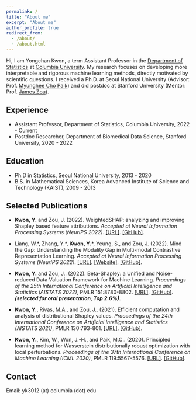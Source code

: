 ```yaml
---
permalink: /
title: "About me"
excerpt: "About me"
author_profile: true
redirect_from: 
  - /about/
  - /about.html
---
```


Hi, I am Yongchan Kwon, a term Assistant Professor in the [Department of Statistics](http://stat.columbia.edu/) at [Columbia University](https://www.columbia.edu/). My research focuses on developing more interpretable and rigorous machine learning methods, directly motivated by scientific questions. I received a Ph.D. at Seoul National University (Advisor: Prof. [Myunghee Cho Paik](https://mcpstat.github.io/)) and did postdoc at Stanford University (Mentor: Prof. [James Zou](https://www.james-zou.com/)). 


Experience
-----
* Assistant Professor, Department of Statistics, Columbia University, 2022 - Current
* Postdoc Researcher, Department of Biomedical Data Science, Stanford University, 2020 - 2022

Education
-----
* Ph.D in Statistics, Seoul National University, 2013 - 2020
* B.S. in Mathematical Sciences, Korea Advanced Institute of Science and Technology (KAIST), 2009 - 2013

Selected Publications
-----

* **Kwon, Y.** and Zou, J. (2022). WeightedSHAP: analyzing and improving Shapley based feature attributions. *Accepted at Neural Information Processing Systems (NeurIPS 2022)*. [[URL]](https://arxiv.org/abs/2209.13429). [[GitHub]](https://github.com/ykwon0407/WeightedSHAP).

* Liang, W.\*, Zhang, Y.\*, **Kwon, Y.**\*, Yeung, S., and Zou, J. (2022). Mind the Gap: Understanding the Modality Gap in Multi-modal Contrastive Representation Learning. *Accepted at Neural Information Processing Systems (NeurIPS 2022)*. [[URL]](https://arxiv.org/abs/2203.02053). [[Website]](https://modalitygap.readthedocs.io/en/latest/). [[GitHub]](https://github.com/Weixin-Liang/Modality-Gap).

* **Kwon, Y.** and Zou, J.. (2022). Beta-Shapley: a Unified and Noise-reduced Data Valuation Framework for Machine Learning. *Proceedings of the 25th International Conference on Artificial Intelligence and Statistics (AISTATS 2022)*, PMLR 151:8780-8802. [[URL]](https://arxiv.org/abs/2110.14049). [[GitHub]](https://github.com/ykwon0407/beta_shapley). ***(selected for oral presentation, Top 2.6%)***.

* **Kwon, Y.**, Rivas, M.A., and Zou, J.. (2021). Efficient computation and analysis of distributional Shapley values. *Proceedings of the 24th International Conference on Artificial Intelligence and Statistics (AISTATS 2021)*, PMLR 130:793-801. [[URL]](http://proceedings.mlr.press/v130/kwon21a.html). [[GitHub]](https://github.com/ykwon0407/fast_dist_shapley).

* **Kwon, Y.**, Kim, W., Won, J.-H., and Paik, M.C.. (2020). Principled learning method for Wasserstein distributionally robust optimization with local perturbations. *Proceedings of the 37th International Conference on Machine Learning (ICML 2020)*, PMLR 119:5567-5576. [[URL]](http://proceedings.mlr.press/v119/kwon20a.html). [[GitHub]](https://github.com/ykwon0407/wdro_local_perturbation).

Contact
------
Email: yk3012 (at) columbia (dot) edu

